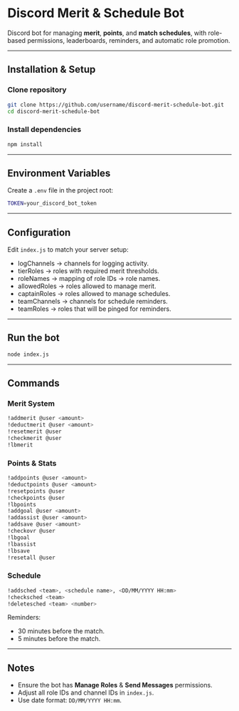 # Discord Merit & Schedule Bot

Discord bot for managing **merit**, **points**, and **match schedules**, with role-based permissions, leaderboards, reminders, and automatic role promotion.

---

## Installation & Setup

### Clone repository
```bash
git clone https://github.com/username/discord-merit-schedule-bot.git
cd discord-merit-schedule-bot
```
### Install dependencies
```bash
npm install
```
---

## Environment Variables
Create a `.env` file in the project root:
```bash
TOKEN=your_discord_bot_token
```
---

## Configuration
Edit `index.js` to match your server setup:

- logChannels → channels for logging activity.  
- tierRoles → roles with required merit thresholds.  
- roleNames → mapping of role IDs → role names.  
- allowedRoles → roles allowed to manage merit.  
- captainRoles → roles allowed to manage schedules.  
- teamChannels → channels for schedule reminders.  
- teamRoles → roles that will be pinged for reminders.  

---

## Run the bot
```bash
node index.js
```
---

## Commands

### Merit System
```bash
!addmerit @user <amount>  
!deductmerit @user <amount>  
!resetmerit @user  
!checkmerit @user  
!lbmerit  
```
### Points & Stats
```bash
!addpoints @user <amount>  
!deductpoints @user <amount>  
!resetpoints @user  
!checkpoints @user  
!lbpoints  
!addgoal @user <amount>  
!addassist @user <amount>  
!addsave @user <amount>  
!checkovr @user  
!lbgoal  
!lbassist  
!lbsave  
!resetall @user  
```
### Schedule
```bash
!addsched <team>, <schedule name>, <DD/MM/YYYY HH:mm>  
!checksched <team>  
!deletesched <team> <number>  
```
Reminders:  
- 30 minutes before the match.  
- 5 minutes before the match.  

---

## Notes
- Ensure the bot has **Manage Roles** & **Send Messages** permissions.  
- Adjust all role IDs and channel IDs in `index.js`.  
- Use date format: `DD/MM/YYYY HH:mm`.  
